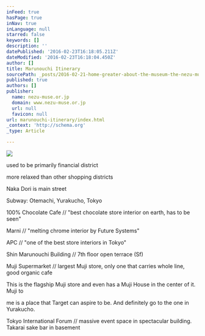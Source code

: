 ```yaml
---
inFeed: true
hasPage: true
inNav: true
inLanguage: null
starred: false
keywords: []
description: ''
datePublished: '2016-02-23T16:18:05.211Z'
dateModified: '2016-02-23T16:18:04.450Z'
author: []
title: Marunouchi Itinerary
sourcePath: _posts/2016-02-21-home-greater-about-the-museum-the-nezu-museum-was-founded-to-con.md
published: true
authors: []
publisher:
  name: nezu-muse.or.jp
  domain: www.nezu-muse.or.jp
  url: null
  favicon: null
url: marunouchi-itinerary/index.html
_context: 'http://schema.org'
_type: Article

---
```

![](https://the-grid-user-content.s3-us-west-2.amazonaws.com/f3387902-0b17-44ef-bf74-531004ac9c1f.jpg)

used to be primarily financial district

more relaxed than other shopping districts

Naka Dori is main street

Subway: Otemachi, Yurakucho, Tokyo

100% Chocolate Cafe // "best chocolate store interior on earth, has to be seen"

Marni // "melting chrome interior by Future Systems"

APC // "one of the best store interiors in Tokyo"

Shin Marunouchi Building // 7th floor open terrace (Sf)

Muji Supermarket // largest Muji store, only one that carries whole line, good organic cafe

This is the flagship Muji store and even has a Muji House in the center of it. Muji to

me is a place that Target can aspire to be. And definitely go to the one in Yurakucho.

Tokyo International Forum // massive event space in spectacular building. Takarai sake bar in basement
